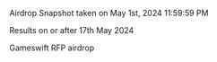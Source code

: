 Airdrop Snapshot taken on May 1st, 2024 11:59:59 PM

Results on or after 17th May 2024

Gameswift RFP airdrop

